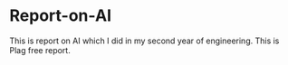 # Report-on-AI
This is report on AI which  I did in my second year of engineering. This is Plag free report.
